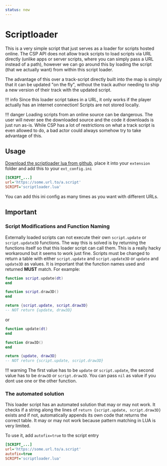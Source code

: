 ```yaml
---
status: new
---
```


# Scriptloader

This is a very simple script that just serves as a loader for scripts hosted online. The CSP API does not allow track scripts to load scripts via URL directly (unlike apps or server scripts, where you can simply pass a URL instead of a path), however we can go around this by loading the script (that we actually want) from within this script loader.

The advantage of this over a track-script directly built into the map is simply that it can be updated "on the fly", without the track author needing to ship a new version of their track with the updated script.

!!! info
    Since this loader script takes in a URL, it only works if the player actually has an internet connection! Scripts are not stored locally.

!!! danger
    Loading scripts from an online source can be dangerous. The user will never see the downloaded source and the code it downloads is just run as-is. While CSP has a lot of restrictions on what a track script is even allowed to do, a bad actor could always somehow try to take advantage of this.


## Usage

[Download the scriptloader lua from github](https://github.com/Pivot-Point-Labs/scripts/blob/main/scriptloader/scriptloader.lua), place it into your `extension` folder and add this to your `ext_config.ini`

```ini
[SCRIPT_...]
url='https://some.url.to/a.script'
SCRIPT='scriptloader.lua'
```

You can add this ini config as many times as you want with different URLs.

## Important

### Script Modifications and Function Naming

Externally loaded scripts can not execute their own `script.update` or `script.update3D` functions. The way this is solved is by returning the functions itself so that this loader script can call them. This is a really hacky workaround but it seems to work just fine. Scripts must be changed to return a table with either `script.update` and `script.update3D` or `update` and `update3D` as values. It is important that the function names used and returned **MUST** match. For example:

```lua
function script.update(dt)
end

function script.draw3D()
end

return {script.update, script.draw3D}
-- NOT return {update, draw3D}
```
or
```lua
function update(dt)
end

function draw3D()
end

return {update, draw3D}
-- NOT return {script.update, script.draw3D}
```
!!! warning
    The first value has to be `update` or `script.update`, the second value has to be `draw3D` or `script.draw3D`. You can pass `nil` as value if you dont use one or the other function.


### The automated solution

This loader script has an automated solution that may or may not work. It checks if a string along the lines of `return {script.update, script.draw3D}` exists and if not, automatically appends its own code that returns the correct table. It may or may not work because pattern matching in LUA is very limited.

To use it, add `autofix=true` to the script entry

```ini
[SCRIPT_...]
url='https://some.url.to/a.script'
autofix=true
SCRIPT='scriptloader.lua'
```